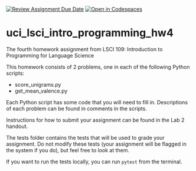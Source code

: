 [![Review Assignment Due Date](https://classroom.github.com/assets/deadline-readme-button-22041afd0340ce965d47ae6ef1cefeee28c7c493a6346c4f15d667ab976d596c.svg)](https://classroom.github.com/a/E2kKYSEM)
[![Open in Codespaces](https://classroom.github.com/assets/launch-codespace-2972f46106e565e64193e422d61a12cf1da4916b45550586e14ef0a7c637dd04.svg)](https://classroom.github.com/open-in-codespaces?assignment_repo_id=18201060)
# uci_lsci_intro_programming_hw4
The fourth homework assignment from LSCI 109: Introduction to Programming for Language Science

This homework consists of 2 problems, one in each of the following Python scripts:
* score_unigrams.py
* get_mean_valence.py

Each Python script has some code that you will need to fill in. Descriptions of 
each problem can be found in comments in the scripts.

Instructions for how to submit your assignment can be found in the Lab 2 handout.

The tests folder contains the tests that will be used to grade your assignment. 
Do not modify these tests (your assignment will be flagged in the system if
you do), but feel free to look at them.

If you want to run the tests locally, you can run `pytest` from the terminal.